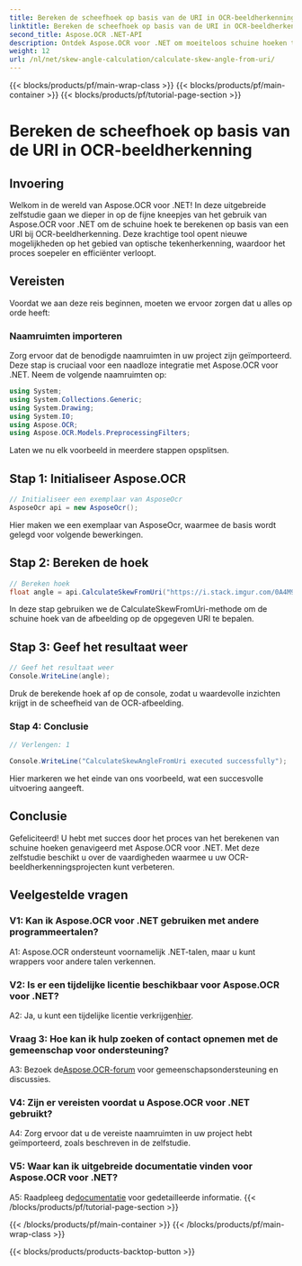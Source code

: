 ```yaml
---
title: Bereken de scheefhoek op basis van de URI in OCR-beeldherkenning
linktitle: Bereken de scheefhoek op basis van de URI in OCR-beeldherkenning
second_title: Aspose.OCR .NET-API
description: Ontdek Aspose.OCR voor .NET om moeiteloos schuine hoeken te berekenen bij OCR-beeldherkenning. Verbeter uw projecten met precisie en efficiëntie.
weight: 12
url: /nl/net/skew-angle-calculation/calculate-skew-angle-from-uri/
---
```


{{< blocks/products/pf/main-wrap-class >}}
{{< blocks/products/pf/main-container >}}
{{< blocks/products/pf/tutorial-page-section >}}

# Bereken de scheefhoek op basis van de URI in OCR-beeldherkenning

## Invoering

Welkom in de wereld van Aspose.OCR voor .NET! In deze uitgebreide zelfstudie gaan we dieper in op de fijne kneepjes van het gebruik van Aspose.OCR voor .NET om de schuine hoek te berekenen op basis van een URI bij OCR-beeldherkenning. Deze krachtige tool opent nieuwe mogelijkheden op het gebied van optische tekenherkenning, waardoor het proces soepeler en efficiënter verloopt.

## Vereisten

Voordat we aan deze reis beginnen, moeten we ervoor zorgen dat u alles op orde heeft:

### Naamruimten importeren

Zorg ervoor dat de benodigde naamruimten in uw project zijn geïmporteerd. Deze stap is cruciaal voor een naadloze integratie met Aspose.OCR voor .NET. Neem de volgende naamruimten op:

```csharp
using System;
using System.Collections.Generic;
using System.Drawing;
using System.IO;
using Aspose.OCR;
using Aspose.OCR.Models.PreprocessingFilters;
```

Laten we nu elk voorbeeld in meerdere stappen opsplitsen.

## Stap 1: Initialiseer Aspose.OCR

```csharp
// Initialiseer een exemplaar van AsposeOcr
AsposeOcr api = new AsposeOcr();
```

Hier maken we een exemplaar van AsposeOcr, waarmee de basis wordt gelegd voor volgende bewerkingen.

## Stap 2: Bereken de hoek

```csharp
// Bereken hoek
float angle = api.CalculateSkewFromUri("https://i.stack.imgur.com/0A4M9.png");
```

In deze stap gebruiken we de CalculateSkewFromUri-methode om de schuine hoek van de afbeelding op de opgegeven URI te bepalen.

## Stap 3: Geef het resultaat weer

```csharp
// Geef het resultaat weer
Console.WriteLine(angle);
```

Druk de berekende hoek af op de console, zodat u waardevolle inzichten krijgt in de scheefheid van de OCR-afbeelding.

### Stap 4: Conclusie

```csharp
// Verlengen: 1

Console.WriteLine("CalculateSkewAngleFromUri executed successfully");
```

Hier markeren we het einde van ons voorbeeld, wat een succesvolle uitvoering aangeeft.

## Conclusie

Gefeliciteerd! U hebt met succes door het proces van het berekenen van schuine hoeken genavigeerd met Aspose.OCR voor .NET. Met deze zelfstudie beschikt u over de vaardigheden waarmee u uw OCR-beeldherkenningsprojecten kunt verbeteren.

## Veelgestelde vragen

### V1: Kan ik Aspose.OCR voor .NET gebruiken met andere programmeertalen?

A1: Aspose.OCR ondersteunt voornamelijk .NET-talen, maar u kunt wrappers voor andere talen verkennen.

### V2: Is er een tijdelijke licentie beschikbaar voor Aspose.OCR voor .NET?

 A2: Ja, u kunt een tijdelijke licentie verkrijgen[hier](https://purchase.aspose.com/temporary-license/).

### Vraag 3: Hoe kan ik hulp zoeken of contact opnemen met de gemeenschap voor ondersteuning?

 A3: Bezoek de[Aspose.OCR-forum](https://forum.aspose.com/c/ocr/16) voor gemeenschapsondersteuning en discussies.

### V4: Zijn er vereisten voordat u Aspose.OCR voor .NET gebruikt?

A4: Zorg ervoor dat u de vereiste naamruimten in uw project hebt geïmporteerd, zoals beschreven in de zelfstudie.

### V5: Waar kan ik uitgebreide documentatie vinden voor Aspose.OCR voor .NET?

 A5: Raadpleeg de[documentatie](https://reference.aspose.com/ocr/net/) voor gedetailleerde informatie.
{{< /blocks/products/pf/tutorial-page-section >}}

{{< /blocks/products/pf/main-container >}}
{{< /blocks/products/pf/main-wrap-class >}}

{{< blocks/products/products-backtop-button >}}
